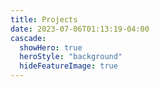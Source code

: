 ```yaml
---
title: Projects
date: 2023-07-06T01:13:19-04:00
cascade:
  showHero: true
  heroStyle: "background"
  hideFeatureImage: true
---
```

